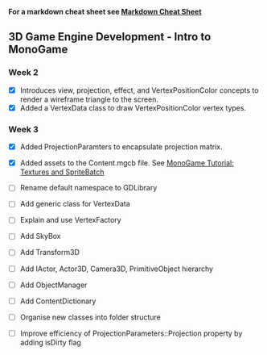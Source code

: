 **For a markdown cheat sheet see [Markdown Cheat Sheet](https://www.markdownguide.org/cheat-sheet/)**

## 3D Game Engine Development - Intro to MonoGame
### Week 2 
- [x] Introduces view, projection, effect, and VertexPositionColor concepts to render a wireframe triangle to the screen.
- [x] Added a VertexData class to draw VertexPositionColor vertex types.

### Week 3
- [x] Added ProjectionParamters to encapsulate projection matrix.
- [x] Added assets to the Content.mgcb file. See [MonoGame Tutorial: Textures and SpriteBatch](https://gamefromscratch.com/monogame-tutorial-textures-and-spritebatch/)
- [ ] Rename default namespace to GDLibrary
- [ ] Add generic class for VertexData
- [ ] Explain and use VertexFactory
- [ ] Add SkyBox
- [ ] Add Transform3D
- [ ] Add IActor, Actor3D, Camera3D, PrimitiveObject hierarchy
- [ ] Add ObjectManager
- [ ] Add ContentDictionary
- [ ] Organise new classes into folder structure
- [ ] Improve efficiency of ProjectionParameters::Projection property by adding isDirty flag


